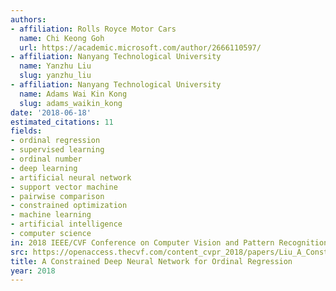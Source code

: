 ```yaml
---
authors:
- affiliation: Rolls Royce Motor Cars
  name: Chi Keong Goh
  url: https://academic.microsoft.com/author/2666110597/
- affiliation: Nanyang Technological University
  name: Yanzhu Liu
  slug: yanzhu_liu
- affiliation: Nanyang Technological University
  name: Adams Wai Kin Kong
  slug: adams_waikin_kong
date: '2018-06-18'
estimated_citations: 11
fields:
- ordinal regression
- supervised learning
- ordinal number
- deep learning
- artificial neural network
- support vector machine
- pairwise comparison
- constrained optimization
- machine learning
- artificial intelligence
- computer science
in: 2018 IEEE/CVF Conference on Computer Vision and Pattern Recognition
src: https://openaccess.thecvf.com/content_cvpr_2018/papers/Liu_A_Constrained_Deep_CVPR_2018_paper.pdf
title: A Constrained Deep Neural Network for Ordinal Regression
year: 2018
---
```


